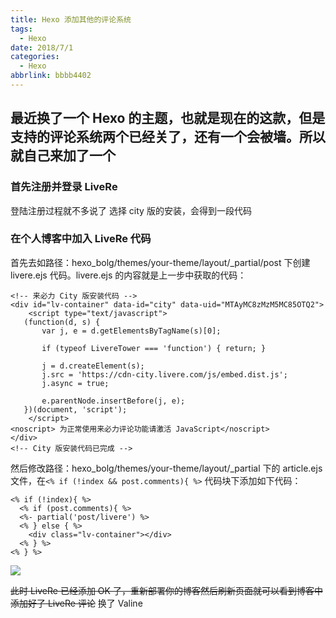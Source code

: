 ```yaml
---
title: Hexo 添加其他的评论系统
tags:
  - Hexo
date: 2018/7/1
categories:
  - Hexo
abbrlink: bbbb4402
---
```


## 最近换了一个 Hexo 的主题，也就是现在的这款，但是支持的评论系统两个已经关了，还有一个会被墙。所以就自己来加了一个

### 首先注册并登录 LiveRe
登陆注册过程就不多说了
   选择 city 版的安装，会得到一段代码 
### 在个人博客中加入 LiveRe 代码

首先去如路径：hexo_bolg/themes/your-theme/layout/_partial/post 下创建 livere.ejs 代码。livere.ejs 的内容就是上一步中获取的代码：

```
<!-- 来必力 City 版安装代码 -->
<div id="lv-container" data-id="city" data-uid="MTAyMC8zMzM5MC85OTQ2">
    <script type="text/javascript">
   (function(d, s) {
       var j, e = d.getElementsByTagName(s)[0];

       if (typeof LivereTower === 'function') { return; }

       j = d.createElement(s);
       j.src = 'https://cdn-city.livere.com/js/embed.dist.js';
       j.async = true;

       e.parentNode.insertBefore(j, e);
   })(document, 'script');
    </script>
<noscript> 为正常使用来必力评论功能请激活 JavaScript</noscript>
</div>
<!-- City 版安装代码已完成 -->
```

然后修改路径：hexo_bolg/themes/your-theme/layout/_partial 下的 article.ejs 文件，在`<% if (!index && post.comments){ %>` 代码块下添加如下代码：

```
<% if (!index){ %>
  <% if (post.comments){ %>
  <%- partial('post/livere') %>
  <% } else { %>
    <div class="lv-container"></div>
  <% } %>
<% } %>
```
![](http://p0.cdn.img9.top/ipfs/QmWwSjQj5zqz5mAgEtYjgTBRXRqBapvZMaEzArt8xRqQm2?0.jpg)

~~此时 LiveRe 已经添加 OK 了，重新部署你的博客然后刷新页面就可以看到博客中添加好了 LiveRe 评论~~
换了 Valine
